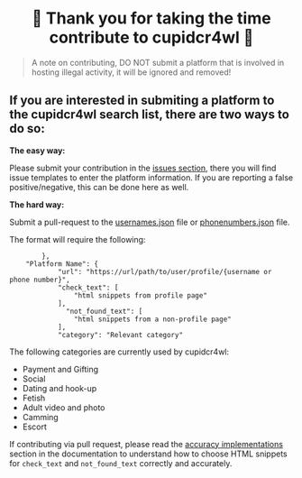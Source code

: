 <div align="center">
  
# 🌟 Thank you for taking the time contribute to cupidcr4wl 🌟

</div>

>A note on contributing, DO NOT submit a platform that is involved in hosting illegal activity, it will be ignored and removed!

## If you are interested in submiting a platform to the cupidcr4wl search list, there are two ways to do so:

**The easy way:**

Please submit your contribution in the [issues section](https://github.com/OSINTI4L/cupidcr4wl/issues), there you will find issue templates to enter the platform information. If you are reporting a false positive/negative, this can be done here as well.

**The hard way:**

 Submit a pull-request to the [usernames.json](https://github.com/OSINTI4L/cupidcr4wl/blob/main/usernames.json) file or [phonenumbers.json](https://github.com/OSINTI4L/cupidcr4wl/blob/main/phonenumbers.json) file.

The format will require the following:

```
        },
	"Platform Name": {
            "url": "https://url/path/to/user/profile/{username or phone number}",
            "check_text": [
                "html snippets from profile page"
            ],
              "not_found_text": [
                "html snippets from a non-profile page"
            ],
            "category": "Relevant category"
```
The following categories are currently used by cupidcr4wl:

- Payment and Gifting
- Social
- Dating and hook-up
- Fetish
- Adult video and photo
- Camming
- Escort

If contributing via pull request, please read the [accuracy implementations](https://github.com/OSINTI4L/cupidcr4wl/wiki/Accuracy-Implementations) section in the documentation to understand how to choose HTML snippets for `check_text` and `not_found_text` correctly and accurately.

